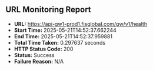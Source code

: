 ## URL Monitoring Report

- **URL:** https://api-gw1-prod1.fisglobal.com/gw/v1/health
- **Start Time:** 2025-05-21T14:52:37.662244
- **End Time:** 2025-05-21T14:52:37.959881
- **Total Time Taken:** 0.297637 seconds
- **HTTP Status Code:** 200
- **Status:** Success
- **Failure Reason:** N/A

